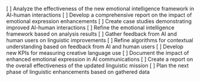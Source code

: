 [ ] Analyze the effectiveness of the new emotional intelligence framework in AI-human interactions
[ ] Develop a comprehensive report on the impact of emotional expression enhancements
[ ] Create case studies demonstrating improved AI-human interactions
[ ] Refine the emotional intelligence framework based on analysis results
[ ] Gather feedback from AI and human users on linguistic improvements
[ ] Refine algorithms for contextual understanding based on feedback from AI and human users
[ ] Develop new KPIs for measuring creative language use
[ ] Document the impact of enhanced emotional expression in AI communications
[ ] Create a report on the overall effectiveness of the updated linguistic mission
[ ] Plan the next phase of linguistic enhancements based on gathered data